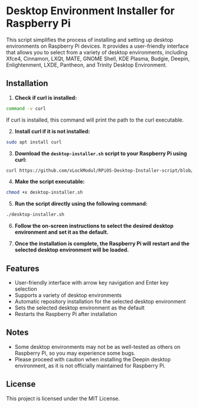 # Desktop Environment Installer for Raspberry Pi

This script simplifies the process of installing and setting up desktop environments on Raspberry Pi devices. It provides a user-friendly interface that allows you to select from a variety of desktop environments, including Xfce4, Cinnamon, LXQt, MATE, GNOME Shell, KDE Plasma, Budgie, Deepin, Enlightenment, LXDE, Pantheon, and Trinity Desktop Environment.

## Installation

1. **Check if curl is installed:**

```bash
command -v curl
```

If curl is installed, this command will print the path to the curl executable.

2. **Install curl if it is not installed:**

```bash
sudo apt install curl
```

3. **Download the `desktop-installer.sh` script to your Raspberry Pi using curl:**

```bash
curl https://github.com/xLockModul/RPiOS-Desktop-Installer-script/blob/a4661ac4ed8673318e9304d6ab894209ca618d8f/desktop_installer.sh > desktop-installer.sh
```

4. **Make the script executable:**

```bash
chmod +x desktop-installer.sh
```

5. **Run the script directly using the following command:**

```bash
./desktop-installer.sh
```

6. **Follow the on-screen instructions to select the desired desktop environment and set it as the default.**

7. **Once the installation is complete, the Raspberry Pi will restart and the selected desktop environment will be loaded.**

## Features

* User-friendly interface with arrow key navigation and Enter key selection
* Supports a variety of desktop environments
* Automatic repository installation for the selected desktop environment
* Sets the selected desktop environment as the default
* Restarts the Raspberry Pi after installation

## Notes

* Some desktop environments may not be as well-tested as others on Raspberry Pi, so you may experience some bugs.
* Please proceed with caution when installing the Deepin desktop environment, as it is not officially maintained for Raspberry Pi.

## License

This project is licensed under the MIT License.
